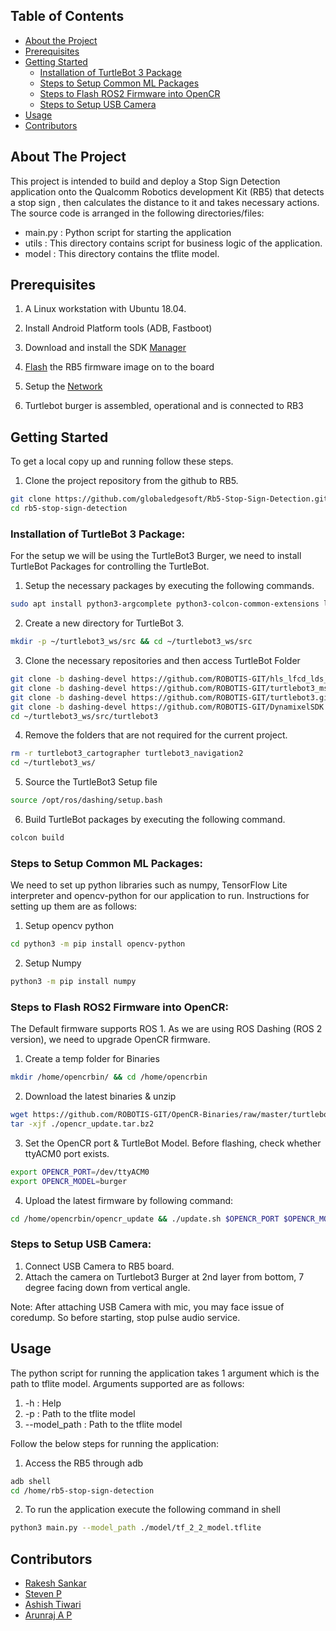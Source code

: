 
<!-- TABLE OF CONTENTS -->
## Table of Contents

* [About the Project](#about-the-project)
* [Prerequisites](#prerequisites)
* [Getting Started](#getting-started)
  * [Installation of TurtleBot 3 Package](#Installation-of-TurtleBot-3-Package:)
  * [Steps to Setup Common ML Packages](#Steps-to-Setup-Common-ML-Packages:)
  * [Steps to Flash ROS2 Firmware into OpenCR](#Steps-to-Flash-ROS2-Firmware-into-OpenCR:)
  * [Steps to Setup USB Camera](#Steps-to-Setup-USB-Camera:)
* [Usage](#usage)
* [Contributors](#contributors)

<!-- ABOUT THE PROJECT -->
## About The Project

This project is intended to build and deploy a Stop Sign Detection application onto the Qualcomm Robotics development Kit (RB5) that detects a stop sign , then calculates the distance to it and takes necessary actions.
The source code is arranged in the following directories/files:
* main.py : Python script for starting the application
* utils : This directory contains script for business logic of the application.
* model : This directory contains the tflite model. 

## Prerequisites

1. A Linux workstation with Ubuntu 18.04.

2. Install Android Platform tools (ADB, Fastboot) 

3. Download and install the SDK [Manager](https://developer.qualcomm.com/qualcomm-robotics-rb5-kit/quick-start-guide/qualcomm_robotics_rb5_development_kit_bring_up/download-and-install-the-SDK-manager)

4. [Flash](https://developer.qualcomm.com/qualcomm-robotics-rb5-kit/quick-start-guide/qualcomm_robotics_rb5_development_kit_bring_up/flash-images) the RB5 firmware image on to the board

5. Setup the [Network](https://developer.qualcomm.com/qualcomm-robotics-rb5-kit/quick-start-guide/qualcomm_robotics_rb5_development_kit_bring_up/set-up-network) 

6. Turtlebot burger is assembled, operational and is connected to RB3

<!-- GETTING STARTED -->
## Getting Started

To get a local copy up and running follow these steps.
1. Clone the  project repository from the github to RB5.
```sh
git clone https://github.com/globaledgesoft/Rb5-Stop-Sign-Detection.git
cd rb5-stop-sign-detection
```

### Installation of TurtleBot 3 Package:
For the setup we will be using the TurtleBot3 Burger, we need to install TurtleBot Packages for controlling the TurtleBot.  

1. Setup the necessary packages by executing the following commands.
```sh
sudo apt install python3-argcomplete python3-colcon-common-extensions libboost-system-dev build-essential
```
2. Create a new directory for TurtleBot 3.
```sh
mkdir -p ~/turtlebot3_ws/src && cd ~/turtlebot3_ws/src
```
3. Clone the necessary repositories and then access TurtleBot Folder
```sh
git clone -b dashing-devel https://github.com/ROBOTIS-GIT/hls_lfcd_lds_driver.git
git clone -b dashing-devel https://github.com/ROBOTIS-GIT/turtlebot3_msgs.git
git clone -b dashing-devel https://github.com/ROBOTIS-GIT/turtlebot3.git
git clone -b dashing-devel https://github.com/ROBOTIS-GIT/DynamixelSDK.git
cd ~/turtlebot3_ws/src/turtlebot3
```
4. Remove the folders that are not required for the current project.
```sh
rm -r turtlebot3_cartographer turtlebot3_navigation2
cd ~/turtlebot3_ws/
```
5. Source the TurtleBot3 Setup file
```sh
source /opt/ros/dashing/setup.bash
```
6. Build TurtleBot packages by executing the following command.
```sh
colcon build
```

### Steps to Setup Common ML Packages:
We need to set up python libraries such as numpy, TensorFlow Lite interpreter and opencv-python for our application to run. Instructions for setting up them are as follows:
1. Setup opencv python
```sh
cd python3 -m pip install opencv-python
```
2. Setup Numpy
```sh
python3 -m pip install numpy 
```

### Steps to Flash ROS2 Firmware into OpenCR:
The Default firmware supports ROS 1. As we are using ROS Dashing (ROS 2 version), we need to upgrade OpenCR firmware.
1. Create a temp folder for Binaries
```sh
mkdir /home/opencrbin/ && cd /home/opencrbin
```
2. Download the latest binaries & unzip
```sh
wget https://github.com/ROBOTIS-GIT/OpenCR-Binaries/raw/master/turtlebot3/ROS2/latest/opencr_update.tar.bz2
tar -xjf ./opencr_update.tar.bz2
```
3. Set the OpenCR port & TurtleBot Model. Before flashing, check whether ttyACM0 port exists.
```sh
export OPENCR_PORT=/dev/ttyACM0
export OPENCR_MODEL=burger
```
4. Upload the latest firmware by following command:
```sh
cd /home/opencrbin/opencr_update && ./update.sh $OPENCR_PORT $OPENCR_MODEL.opencr
```

### Steps to Setup USB Camera:
1. Connect USB Camera to RB5 board.
2. Attach the camera on Turtlebot3 Burger at 2nd layer from bottom, 7 degree facing down from vertical angle.

Note: After attaching USB Camera with mic, you may face issue of coredump. So before starting, stop pulse audio service.

<!-- USAGE -->
## Usage
The python script for running the application takes 1 argument which is the path to tflite model. Arguments supported  are as follows:
1. -h : Help
2. -p :  Path to the tflite model
3. --model_path :   Path to the tflite model

Follow the below steps for running the application:

1. Access the RB5 through adb
```sh
adb shell
cd /home/rb5-stop-sign-detection
```
2. To run the application execute the following command in shell
```sh
python3 main.py --model_path ./model/tf_2_2_model.tflite
```

<!-- ## Contributors -->
## Contributors
* [Rakesh Sankar](s.rakesh@globaledgesoft.com)
* [Steven P](ss.pandiri@globaledgesoft.com)
* [Ashish Tiwari](t.ashish@globaledgesoft.com)
* [Arunraj A P](ap.arunraj@globaledgesoft.com)






